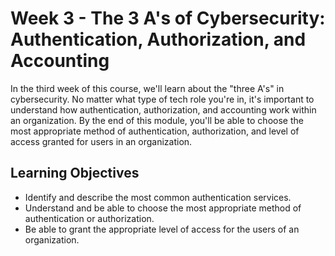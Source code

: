 # Week 3 - The 3 A's of Cybersecurity: Authentication, Authorization, and Accounting
In the third week of this course, we'll learn about the "three A's" in cybersecurity. No matter what type of tech role you're in, it's important to understand how authentication, authorization, and accounting work within an organization. By the end of this module, you'll be able to choose the most appropriate method of authentication, authorization, and level of access granted for users in an organization.

Learning Objectives
-------------------
* Identify and describe the most common authentication services.
* Understand and be able to choose the most appropriate method of authentication or authorization.
* Be able to grant the appropriate level of access for the users of an organization.
